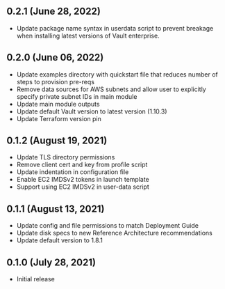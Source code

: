 ## 0.2.1 (June 28, 2022)

* Update package name syntax in userdata script to prevent breakage when installing latest versions of Vault enterprise.

## 0.2.0 (June 06, 2022)

* Update examples directory with quickstart file that reduces number of steps to
  provision pre-reqs
* Remove data sources for AWS subnets and allow user to explicitly specify
  private subnet IDs in main module
* Update main module outputs
* Update default Vault version to latest version (1.10.3)
* Update Terraform version pin

## 0.1.2 (August 19, 2021)

* Update TLS directory permissions
* Remove client cert and key from profile script
* Update indentation in configuration file
* Enable EC2 IMDSv2 tokens in launch template
* Support using EC2 IMDSv2 in user-data script

## 0.1.1 (August 13, 2021)

* Update config and file permissions to match Deployment Guide
* Update disk specs to new Reference Architecture recommendations
* Update default version to 1.8.1

## 0.1.0 (July 28, 2021)

* Initial release

